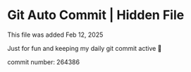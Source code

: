 # Git Auto Commit | Hidden File

This file was added Feb 12, 2025

Just for fun and keeping my daily git commit active 🤪

commit number: 264386
